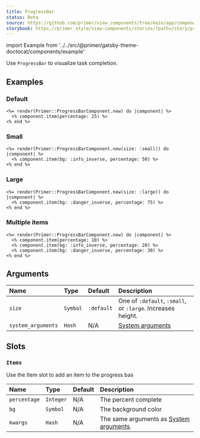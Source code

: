 ```yaml
---
title: ProgressBar
status: Beta
source: https://github.com/primer/view_components/tree/main/app/components/primer/progress_bar_component.rb
storybook: https://primer.style/view-components/stories/?path=/story/primer-progress-bar-component
---
```


import Example from '../../src/@primer/gatsby-theme-doctocat/components/example'

<!-- Warning: AUTO-GENERATED file, do not edit. Add code comments to your Ruby instead <3 -->

Use `ProgressBar` to visualize task completion.

## Examples

### Default

<Example src="<span class='Progress'>    <span style='width: 25%;' class='Progress-item color-bg-success-inverse'></span></span>" />

```erb
<%= render(Primer::ProgressBarComponent.new) do |component| %>
  <% component.item(percentage: 25) %>
<% end %>
```

### Small

<Example src="<span class='Progress Progress--small'>    <span style='width: 50%;' class='Progress-item color-bg-info-inverse'></span></span>" />

```erb
<%= render(Primer::ProgressBarComponent.new(size: :small)) do |component| %>
  <% component.item(bg: :info_inverse, percentage: 50) %>
<% end %>
```

### Large

<Example src="<span class='Progress Progress--large'>    <span style='width: 75%;' class='Progress-item color-bg-danger-inverse'></span></span>" />

```erb
<%= render(Primer::ProgressBarComponent.new(size: :large)) do |component| %>
  <% component.item(bg: :danger_inverse, percentage: 75) %>
<% end %>
```

### Multiple items

<Example src="<span class='Progress'>    <span style='width: 10%;' class='Progress-item color-bg-success-inverse'></span>    <span style='width: 20%;' class='Progress-item color-bg-info-inverse'></span>    <span style='width: 30%;' class='Progress-item color-bg-danger-inverse'></span></span>" />

```erb
<%= render(Primer::ProgressBarComponent.new) do |component| %>
  <% component.item(percentage: 10) %>
  <% component.item(bg: :info_inverse, percentage: 20) %>
  <% component.item(bg: :danger_inverse, percentage: 30) %>
<% end %>
```

## Arguments

| Name | Type | Default | Description |
| :- | :- | :- | :- |
| `size` | `Symbol` | `:default` | One of `:default`, `:small`, or `:large`. Increases height. |
| `system_arguments` | `Hash` | N/A | [System arguments](/system-arguments) |

## Slots

### `Items`

Use the Item slot to add an item to the progress bas

| Name | Type | Default | Description |
| :- | :- | :- | :- |
| `percentage` | `Integer` | N/A | The percent complete |
| `bg` | `Symbol` | N/A | The background color |
| `kwargs` | `Hash` | N/A | The same arguments as [System arguments](/system-arguments). |

